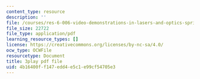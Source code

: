 ```yaml
---
content_type: resource
description: ''
file: /courses/res-6-006-video-demonstrations-in-lasers-and-optics-spring-2008/4b16400ff147edd4e5c1e99cf54705e3_Vp4udMmeH7M.pdf
file_size: 22722
file_type: application/pdf
learning_resource_types: []
license: https://creativecommons.org/licenses/by-nc-sa/4.0/
ocw_type: OCWFile
resourcetype: Document
title: 3play pdf file
uid: 4b16400f-f147-edd4-e5c1-e99cf54705e3
---
```

